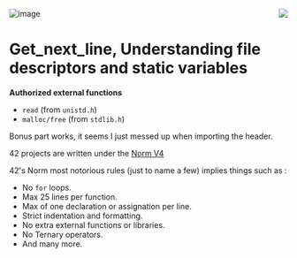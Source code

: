 ![image](https://github.com/user-attachments/assets/94e4623d-3937-405a-a29d-4ba0c27c78d6)
<img align="right" src="https://github.com/user-attachments/assets/47ac4680-dd0b-4f44-bcfd-6f4c1f296fc9"/>
# Get_next_line, Understanding file descriptors and static variables

**Authorized external functions**

- ```read``` (from ```unistd.h```)
- ```malloc/free``` (from ```stdlib.h```)

Bonus part works, it seems I just messed up when importing the header.

42 projects are written under the [Norm V4](https://cdn.intra.42.fr/pdf/pdf/96987/en.norm.pdf)

42's Norm most notorious rules (just to name a few) implies things such as :

- No ```for``` loops.
- Max 25 lines per function.
- Max of one declaration or assignation per line.
- Strict indentation and formatting.
- No extra external functions or libraries.
- No Ternary operators.
- And many more.
